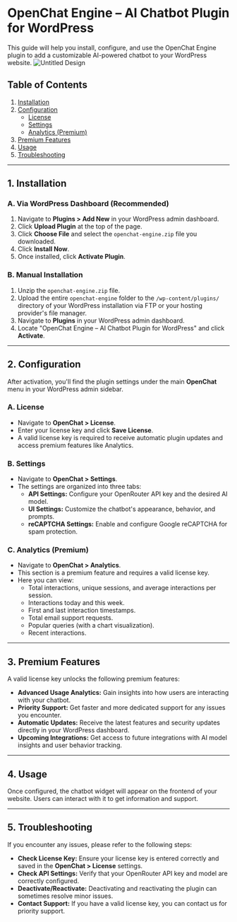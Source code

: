 # OpenChat Engine – AI Chatbot Plugin for WordPress

This guide will help you install, configure, and use the OpenChat Engine plugin to add a customizable AI-powered chatbot to your WordPress website.
![Untitled Design](https://i.postimg.cc/cCKKrZCs/Untitled-design.png)

## Table of Contents
1.  [Installation](#installation)
2.  [Configuration](#configuration)
    *   [License](#license)
    *   [Settings](#settings)
    *   [Analytics (Premium)](#analytics-premium)
3.  [Premium Features](#premium-features)
4.  [Usage](#usage)
5.  [Troubleshooting](#troubleshooting)

---

## 1. Installation

### A. Via WordPress Dashboard (Recommended)
1.  Navigate to **Plugins > Add New** in your WordPress admin dashboard.
2.  Click **Upload Plugin** at the top of the page.
3.  Click **Choose File** and select the `openchat-engine.zip` file you downloaded.
4.  Click **Install Now**.
5.  Once installed, click **Activate Plugin**.

### B. Manual Installation
1.  Unzip the `openchat-engine.zip` file.
2.  Upload the entire `openchat-engine` folder to the `/wp-content/plugins/` directory of your WordPress installation via FTP or your hosting provider's file manager.
3.  Navigate to **Plugins** in your WordPress admin dashboard.
4.  Locate "OpenChat Engine – AI Chatbot Plugin for WordPress" and click **Activate**.

---

## 2. Configuration

After activation, you'll find the plugin settings under the main **OpenChat** menu in your WordPress admin sidebar.

### A. License
*   Navigate to **OpenChat > License**.
*   Enter your license key and click **Save License**.
*   A valid license key is required to receive automatic plugin updates and access premium features like Analytics.

### B. Settings
*   Navigate to **OpenChat > Settings**.
*   The settings are organized into three tabs:
    *   **API Settings:** Configure your OpenRouter API key and the desired AI model.
    *   **UI Settings:** Customize the chatbot's appearance, behavior, and prompts.
    *   **reCAPTCHA Settings:** Enable and configure Google reCAPTCHA for spam protection.

### C. Analytics (Premium)
*   Navigate to **OpenChat > Analytics**.
*   This section is a premium feature and requires a valid license key.
*   Here you can view:
    *   Total interactions, unique sessions, and average interactions per session.
    *   Interactions today and this week.
    *   First and last interaction timestamps.
    *   Total email support requests.
    *   Popular queries (with a chart visualization).
    *   Recent interactions.

---

## 3. Premium Features

A valid license key unlocks the following premium features:
*   **Advanced Usage Analytics:** Gain insights into how users are interacting with your chatbot.
*   **Priority Support:** Get faster and more dedicated support for any issues you encounter.
*   **Automatic Updates:** Receive the latest features and security updates directly in your WordPress dashboard.
*   **Upcoming Integrations:** Get access to future integrations with AI model insights and user behavior tracking.

---

## 4. Usage

Once configured, the chatbot widget will appear on the frontend of your website. Users can interact with it to get information and support.

---

## 5. Troubleshooting

If you encounter any issues, please refer to the following steps:
*   **Check License Key:** Ensure your license key is entered correctly and saved in the **OpenChat > License** settings.
*   **Check API Settings:** Verify that your OpenRouter API key and model are correctly configured.
*   **Deactivate/Reactivate:** Deactivating and reactivating the plugin can sometimes resolve minor issues.
*   **Contact Support:** If you have a valid license key, you can contact us for priority support.
